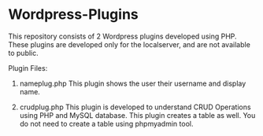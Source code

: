 # Wordpress-Plugins
This repository consists of 2 Wordpress plugins developed using PHP. These plugins are developed only for the localserver, and are not available to public.

Plugin Files:
1. nameplug.php
This plugin shows the user their username and display name. 

2. crudplug.php
This plugin is developed to understand CRUD Operations using PHP and MySQL database. This plugin creates a table as well. You do not need to create a table using phpmyadmin tool.
